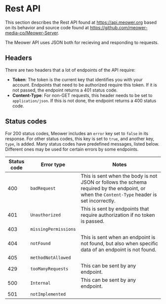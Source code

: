 # Rest API

This section describes the Rest API found at <https://api.meower.org> based on its behavior and source code found at <https://github.com/meower-media-co/Meower-Server>.

The Meower API uses JSON both for recieving and responding to requests.

## Headers

There are two headers that a lot of endpoints of the API require:

- **Token**: The token is the current key that identifies you with your account. Endpoints that need to be authorized require this token. If it is not passed, the endpoint returns a 401 status code.
- **Content-Type**: For non-GET requests, this header needs to be set to `application/json`. If this is not done, the endpoint returns a 400 status code.

## Status codes

For 200 status codes, Meower includes an `error` key set to `false` in its response. For other status codes, this key is set to `true`, and another key, `type`, is added. Many status codes have predefined messages, listed below. Different ones may be used for certain errors by some endpoints.

<!-- prettier-ignore-start -->
| Status code | Error type | Notes
| - | - | - |
| 400 | `badRequest` | This is sent when the body is not JSON or follows the schema required by the endpoint, or when the `Content-Type` header is set incorrectly. |
| 401 | `Unauthorized` | This is sent by endpoints that require authorization if no token is passed.
| 403 | `missingPermissions` |
| 404 | `notFound` | This is sent when an endpoint is not found, but also when specific data of an endpoint is not found.
| 405 | `methodNotAllowed` |
| 429 | `tooManyRequests` | This can be sent by any endpoint.
| 500 | `Internal` | This can be sent by any endpoint.
| 501 | `notImplemented` |
<!-- prettier-ignore-end -->
